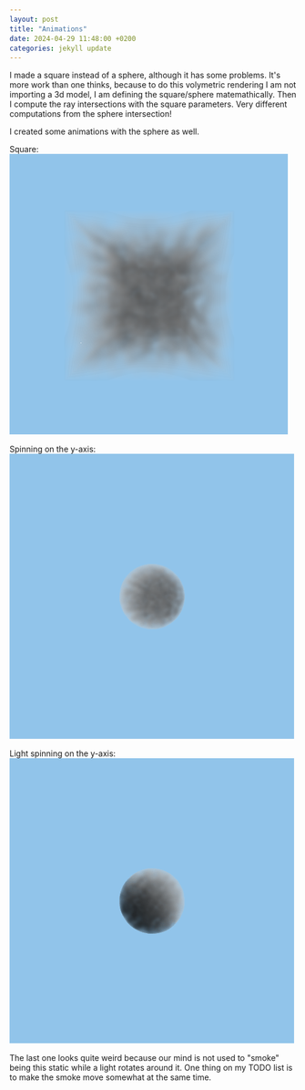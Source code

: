 ```yaml
---
layout: post
title: "Animations"
date: 2024-04-29 11:48:00 +0200
categories: jekyll update
---
```


I made a square instead of a sphere, although it has some problems. It's more work than one thinks, because to do this volymetric rendering I am not importing a 3d model, I am defining the square/sphere matemathically. Then I compute the ray intersections with the square parameters. Very different computations from the sphere intersection!

I created some animations with the sphere as well.

Square:
![Alt text](/images/square.png)

Spinning on the y-axis:
![Alt text](/images/output.gif)

Light spinning on the y-axis:
![Alt text](/images/output_2.gif)

The last one looks quite weird because our mind is not used to "smoke" being this static while a light rotates around it. One thing on my TODO list is to make the smoke move somewhat at the same time.

